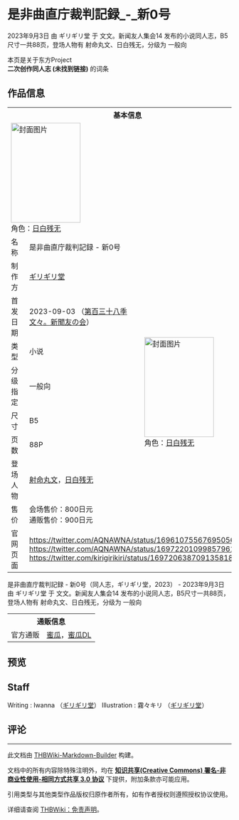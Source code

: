 # 是非曲直庁裁判記録_-_新0号

<!-- source html: G:\repos\THBWiki-Markdown-Builder\THBWikiMarkdown\Temp\main\c\c8\ns0%3A%E6%98%AF%E9%9D%9E%E6%9B%B2%E7%9B%B4%E5%BA%81%E8%A3%81%E5%88%A4%E8%A8%98%E9%8C%B2_-_%E6%96%B00%E5%8F%B7.html -->

2023年9月3日 由 ギリギリ堂 于 文文。新闻友人集会14 发布的小说同人志，B5尺寸一共88页，登场人物有 射命丸文、日白残无，分级为 一般向

本页是关于东方Project  
 **二次创作同人志 (未找到链接)** 的词条

## 作品信息

<table><tbody><tr><th colspan="3">基本信息</th></tr><tr><td class="cover-artwork-mobile" colspan="2"><a href="./文件-是非曲直庁裁判記録_-_新0号封面.jpg.md" class="image" title="封面图片"><img alt="封面图片" src="https://upload.thwiki.cc/thumb/e/e4/%E6%98%AF%E9%9D%9E%E6%9B%B2%E7%9B%B4%E5%BA%81%E8%A3%81%E5%88%A4%E8%A8%98%E9%8C%B2_-_%E6%96%B00%E5%8F%B7%E5%B0%81%E9%9D%A2.jpg/156px-%E6%98%AF%E9%9D%9E%E6%9B%B2%E7%9B%B4%E5%BA%81%E8%A3%81%E5%88%A4%E8%A8%98%E9%8C%B2_-_%E6%96%B00%E5%8F%B7%E5%B0%81%E9%9D%A2.jpg" decoding="async" loading="lazy" width="156" height="224" srcset="https://upload.thwiki.cc/thumb/e/e4/%E6%98%AF%E9%9D%9E%E6%9B%B2%E7%9B%B4%E5%BA%81%E8%A3%81%E5%88%A4%E8%A8%98%E9%8C%B2_-_%E6%96%B00%E5%8F%B7%E5%B0%81%E9%9D%A2.jpg/235px-%E6%98%AF%E9%9D%9E%E6%9B%B2%E7%9B%B4%E5%BA%81%E8%A3%81%E5%88%A4%E8%A8%98%E9%8C%B2_-_%E6%96%B00%E5%8F%B7%E5%B0%81%E9%9D%A2.jpg 1.5x, https://upload.thwiki.cc/thumb/e/e4/%E6%98%AF%E9%9D%9E%E6%9B%B2%E7%9B%B4%E5%BA%81%E8%A3%81%E5%88%A4%E8%A8%98%E9%8C%B2_-_%E6%96%B00%E5%8F%B7%E5%B0%81%E9%9D%A2.jpg/313px-%E6%98%AF%E9%9D%9E%E6%9B%B2%E7%9B%B4%E5%BA%81%E8%A3%81%E5%88%A4%E8%A8%98%E9%8C%B2_-_%E6%96%B00%E5%8F%B7%E5%B0%81%E9%9D%A2.jpg 2x" data-file-width="629" data-file-height="900"></a><div class="cover-char">角色：<a href="./日白残无.md" title="日白残无">日白残无</a></div></td>
</tr><tr><td class="label">名称</td><td colspan="2"> 是非曲直庁裁判記録 - 新0号 </td></tr><tr><td class="label">制作方</td><td><a href="./ギリギリ堂.md" title="ギリギリ堂">ギリギリ堂</a></td><td class="cover-artwork" rowspan="8" style="min-width:224px;"><a href="./文件-是非曲直庁裁判記録_-_新0号封面.jpg.md" class="image" title="封面图片"><img alt="封面图片" src="https://upload.thwiki.cc/thumb/e/e4/%E6%98%AF%E9%9D%9E%E6%9B%B2%E7%9B%B4%E5%BA%81%E8%A3%81%E5%88%A4%E8%A8%98%E9%8C%B2_-_%E6%96%B00%E5%8F%B7%E5%B0%81%E9%9D%A2.jpg/156px-%E6%98%AF%E9%9D%9E%E6%9B%B2%E7%9B%B4%E5%BA%81%E8%A3%81%E5%88%A4%E8%A8%98%E9%8C%B2_-_%E6%96%B00%E5%8F%B7%E5%B0%81%E9%9D%A2.jpg" decoding="async" loading="lazy" width="156" height="224" srcset="https://upload.thwiki.cc/thumb/e/e4/%E6%98%AF%E9%9D%9E%E6%9B%B2%E7%9B%B4%E5%BA%81%E8%A3%81%E5%88%A4%E8%A8%98%E9%8C%B2_-_%E6%96%B00%E5%8F%B7%E5%B0%81%E9%9D%A2.jpg/235px-%E6%98%AF%E9%9D%9E%E6%9B%B2%E7%9B%B4%E5%BA%81%E8%A3%81%E5%88%A4%E8%A8%98%E9%8C%B2_-_%E6%96%B00%E5%8F%B7%E5%B0%81%E9%9D%A2.jpg 1.5x, https://upload.thwiki.cc/thumb/e/e4/%E6%98%AF%E9%9D%9E%E6%9B%B2%E7%9B%B4%E5%BA%81%E8%A3%81%E5%88%A4%E8%A8%98%E9%8C%B2_-_%E6%96%B00%E5%8F%B7%E5%B0%81%E9%9D%A2.jpg/313px-%E6%98%AF%E9%9D%9E%E6%9B%B2%E7%9B%B4%E5%BA%81%E8%A3%81%E5%88%A4%E8%A8%98%E9%8C%B2_-_%E6%96%B00%E5%8F%B7%E5%B0%81%E9%9D%A2.jpg 2x" data-file-width="629" data-file-height="900"></a><div class="cover-char">角色：<a href="./日白残无.md" title="日白残无">日白残无</a></div></td>
</tr><tr><td class="label">首发日期</td><td>2023-09-03&#160;（<a href="/展会作品列表?e=%E6%96%87%E6%96%87%E3%80%82%E6%96%B0%E9%97%BB%E5%8F%8B%E4%BA%BA%E9%9B%86%E4%BC%9A%2314">第百三十八季 文々。新聞友の会</a>）</td></tr><tr><td class="label">类型</td><td>小说</td></tr><tr><td class="label">分级指定</td><td>一般向</td></tr><tr><td class="label">尺寸</td><td>B5</td></tr><tr><td class="label">页数</td><td>88P</td></tr><tr><td class="label">登场人物</td><td><a href="./射命丸文.md" title="射命丸文">射命丸文</a>，<a href="./日白残无.md" title="日白残无">日白残无</a></td></tr><tr><td class="label">售价</td><td>会场售价：800日元<br>通贩售价：900日元</td></tr>
<tr><td class="label">官网页面</td><td colspan="2"><a rel="nofollow" class="external free" href="https://twitter.com/AQNAWNA/status/1696107556769505649">https://twitter.com/AQNAWNA/status/1696107556769505649</a><br><a rel="nofollow" class="external free" href="https://twitter.com/AQNAWNA/status/1697220109985796106">https://twitter.com/AQNAWNA/status/1697220109985796106</a><br><a rel="nofollow" class="external free" href="https://twitter.com/kirigirikiri/status/1697206387091358185">https://twitter.com/kirigirikiri/status/1697206387091358185</a></td></tr></tbody></table>

是非曲直庁裁判記録 - 新0号（同人志，ギリギリ堂，2023） - 2023年9月3日 由 ギリギリ堂 于 文文。新闻友人集会14 发布的小说同人志，B5尺寸一共88页，登场人物有 射命丸文、日白残无，分级为 一般向

<table><tbody><tr><th colspan="3">通贩信息</th></tr><tr><td class="label">官方通贩</td><td colspan="2"><a rel="nofollow" class="external text" href="https://www.melonbooks.co.jp/detail/detail.php?product_id=2086006">蜜瓜</a>，<a rel="nofollow" class="external text" href="https://www.melonbooks.co.jp/detail/detail.php?product_id=2116084">蜜瓜DL</a></td></tr></tbody></table>



## 预览

## Staff
Writing
: Iwanna （[ギリギリ堂](./ギリギリ堂.md)）
Illustration
: 霧々キリ （[ギリギリ堂](./ギリギリ堂.md)）


## 评论




---

此文档由 [THBWiki-Markdown-Builder](https://github.com/Delsin-Yu/THBWiki-Markdown-Builder) 构建。

文档中的所有内容除特殊注明外，均在 [**知识共享(Creative Commons) 署名-非商业性使用-相同方式共享 3.0 协议**](https://creativecommons.org/licenses/by-sa/3.0/deed.zh-hans) 下提供，附加条款亦可能应用。

引用类型与其他类型作品版权归原作者所有，如有作者授权则遵照授权协议使用。

详细请查阅 [THBWiki：免责声明](https://thbwiki.cc/THBWiki:%E5%85%8D%E8%B4%A3%E5%A3%B0%E6%98%8E)。

